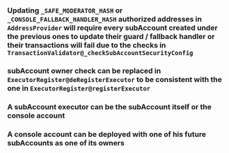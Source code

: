 ### Updating `_SAFE_MODERATOR_HASH` or `_CONSOLE_FALLBACK_HANDLER_HASH` authorized addresses in `AddressProvider` will require every subAccount created under the previous ones to update their guard / fallback handler or their transactions will fail due to the checks in `TransactionValidator@_checkSubAccountSecurityConfig`

### subAccount owner check can be replaced in `ExecutorRegister@deRegisterExecutor` to be consistent with the one in `ExecutorRegister@registerExecutor`

### A subAccount executor can be the subAccount itself or the console account

### A console account can be deployed with one of his future subAccounts as one of its owners